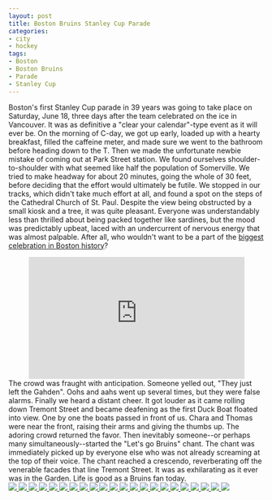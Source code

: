 ```yaml
---
layout: post
title: Boston Bruins Stanley Cup Parade
categories:
- city
- hockey
tags:
- Boston
- Boston Bruins
- Parade
- Stanley Cup
---
```

Boston's first Stanley Cup parade in 39 years was going to take place on Saturday, June 18, three days after the team celebrated on the ice in Vancouver. It was as definitive a "clear your calendar"-type event as it will ever be. On the morning of C-day, we got up early, loaded up with a hearty breakfast, filled the caffeine meter, and made sure we went to the bathroom before heading down to the T. Then we made the unfortunate newbie mistake of coming out at Park Street station. We found ourselves shoulder-to-shoulder with what seemed like half the population of Somerville. We tried to make headway for about 20 minutes, going the whole of 30 feet, before deciding that the effort would ultimately be futile. We stopped in our tracks, which didn't take much effort at all, and found a spot on the steps of the Cathedral Church of St. Paul. Despite the view being obstructed by a small kiosk and a tree, it was quite pleasant. Everyone was understandably less than thrilled about being packed together like sardines, but the mood was predictably upbeat, laced with an undercurrent of nervous energy that was almost palpable. After all, who wouldn't want to be a part of the [biggest celebration in Boston history](http://www.nesn.com/2011/06/crowd-for-bruins-stanley-cup-parade-is-largest-ever-for-championship-celebration-in-boston.html)?
<div style="text-align: center;"><iframe src="http://maps.google.com/maps?ie=UTF8&amp;q=united+episcopal+church&amp;fb=1&amp;gl=us&amp;sll=42.363269,-71.068454&amp;sspn=0.03098,0.042186&amp;st=115664277548083516147&amp;rq=1&amp;ev=zi&amp;split=1&amp;radius=1.29&amp;hq=united+episcopal+church&amp;hnear=&amp;layer=c&amp;cbll=42.355928,-71.062606&amp;panoid=9zi0PLtD0_-Z6_cl6LOHUg&amp;cbp=13,131.06,,0,-5.68&amp;source=embed&amp;t=h&amp;ll=42.355928,-71.062606&amp;spn=0,0.036478&amp;z=14&amp;output=svembed" frameborder="0" marginwidth="0" marginheight="0" scrolling="no" width="425" height="240"></iframe>
</div>
The crowd was fraught with anticipation. Someone yelled out, "They just left the Gahden". Oohs and aahs went up several times, but they were false alarms. Finally we heard a distant cheer. It got louder as it came rolling down Tremont Street and became deafening as the first Duck Boat floated into view. One by one the boats passed in front of us. Chara and Thomas were near the front, raising their arms and giving the thumbs up. The adoring crowd returned the favor. Then inevitably someone--or perhaps many simultaneously--started the "Let's go Bruins" chant. The chant was immediately picked up by everyone else who was not already screaming at the top of their voice. The chant reached a crescendo, reverberating off the venerable facades that line Tremont Street. It was as exhilarating as it ever was in the Garden. Life is good as a Bruins fan today.

<!-- Darkbox -->
<div class="darkbox">
<a href="https://dl.dropboxusercontent.com/u/52804626/stanley-cup-2011/dsc_0027.jpg" data-darkbox="stanley-cup-2011">
  <img src="https://dl.dropboxusercontent.com/u/52804626/stanley-cup-2011/thumbs/dsc_0027.jpg" />
</a>
<a href="https://dl.dropboxusercontent.com/u/52804626/stanley-cup-2011/dsc_0193.jpg" data-darkbox="stanley-cup-2011">
  <img src="https://dl.dropboxusercontent.com/u/52804626/stanley-cup-2011/thumbs/dsc_0193.jpg" />
</a>
<a href="https://dl.dropboxusercontent.com/u/52804626/stanley-cup-2011/dsc_0208.jpg" data-darkbox="stanley-cup-2011">
  <img src="https://dl.dropboxusercontent.com/u/52804626/stanley-cup-2011/thumbs/dsc_0208.jpg" />
</a>
<a href="https://dl.dropboxusercontent.com/u/52804626/stanley-cup-2011/dsc_0217.jpg" data-darkbox="stanley-cup-2011">
  <img src="https://dl.dropboxusercontent.com/u/52804626/stanley-cup-2011/thumbs/dsc_0217.jpg" />
</a>
<a href="https://dl.dropboxusercontent.com/u/52804626/stanley-cup-2011/dsc_0218.jpg" data-darkbox="stanley-cup-2011">
  <img src="https://dl.dropboxusercontent.com/u/52804626/stanley-cup-2011/thumbs/dsc_0218.jpg" />
</a>
<a href="https://dl.dropboxusercontent.com/u/52804626/stanley-cup-2011/dsc_0223.jpg" data-darkbox="stanley-cup-2011">
  <img src="https://dl.dropboxusercontent.com/u/52804626/stanley-cup-2011/thumbs/dsc_0223.jpg" />
</a>
<a href="https://dl.dropboxusercontent.com/u/52804626/stanley-cup-2011/dsc_0245.jpg" data-darkbox="stanley-cup-2011">
  <img src="https://dl.dropboxusercontent.com/u/52804626/stanley-cup-2011/thumbs/dsc_0245.jpg" />
</a>
<a href="https://dl.dropboxusercontent.com/u/52804626/stanley-cup-2011/dsc_0247.jpg" data-darkbox="stanley-cup-2011">
  <img src="https://dl.dropboxusercontent.com/u/52804626/stanley-cup-2011/thumbs/dsc_0247.jpg" />
</a>
<a href="https://dl.dropboxusercontent.com/u/52804626/stanley-cup-2011/dsc_0264.jpg" data-darkbox="stanley-cup-2011">
  <img src="https://dl.dropboxusercontent.com/u/52804626/stanley-cup-2011/thumbs/dsc_0264.jpg" />
</a>
<a href="https://dl.dropboxusercontent.com/u/52804626/stanley-cup-2011/dsc_0271.jpg" data-darkbox="stanley-cup-2011">
  <img src="https://dl.dropboxusercontent.com/u/52804626/stanley-cup-2011/thumbs/dsc_0271.jpg" />
</a>
<a href="https://dl.dropboxusercontent.com/u/52804626/stanley-cup-2011/dsc_0301.jpg" data-darkbox="stanley-cup-2011">
  <img src="https://dl.dropboxusercontent.com/u/52804626/stanley-cup-2011/thumbs/dsc_0301.jpg" />
</a>
<a href="https://dl.dropboxusercontent.com/u/52804626/stanley-cup-2011/dsc_0307.jpg" data-darkbox="stanley-cup-2011">
  <img src="https://dl.dropboxusercontent.com/u/52804626/stanley-cup-2011/thumbs/dsc_0307.jpg" />
</a>
<a href="https://dl.dropboxusercontent.com/u/52804626/stanley-cup-2011/dsc_0317.jpg" data-darkbox="stanley-cup-2011">
  <img src="https://dl.dropboxusercontent.com/u/52804626/stanley-cup-2011/thumbs/dsc_0317.jpg" />
</a>
<a href="https://dl.dropboxusercontent.com/u/52804626/stanley-cup-2011/dsc_0318.jpg" data-darkbox="stanley-cup-2011">
  <img src="https://dl.dropboxusercontent.com/u/52804626/stanley-cup-2011/thumbs/dsc_0318.jpg" />
</a>
<a href="https://dl.dropboxusercontent.com/u/52804626/stanley-cup-2011/dsc_0333.jpg" data-darkbox="stanley-cup-2011">
  <img src="https://dl.dropboxusercontent.com/u/52804626/stanley-cup-2011/thumbs/dsc_0333.jpg" />
</a>
<a href="https://dl.dropboxusercontent.com/u/52804626/stanley-cup-2011/dsc_0352.jpg" data-darkbox="stanley-cup-2011">
  <img src="https://dl.dropboxusercontent.com/u/52804626/stanley-cup-2011/thumbs/dsc_0352.jpg" />
</a>
<a href="https://dl.dropboxusercontent.com/u/52804626/stanley-cup-2011/dsc_0364.jpg" data-darkbox="stanley-cup-2011">
  <img src="https://dl.dropboxusercontent.com/u/52804626/stanley-cup-2011/thumbs/dsc_0364.jpg" />
</a>
<a href="https://dl.dropboxusercontent.com/u/52804626/stanley-cup-2011/dsc_0369.jpg" data-darkbox="stanley-cup-2011">
  <img src="https://dl.dropboxusercontent.com/u/52804626/stanley-cup-2011/thumbs/dsc_0369.jpg" />
</a>
<a href="https://dl.dropboxusercontent.com/u/52804626/stanley-cup-2011/dsc_0373.jpg" data-darkbox="stanley-cup-2011">
  <img src="https://dl.dropboxusercontent.com/u/52804626/stanley-cup-2011/thumbs/dsc_0373.jpg" />
</a>
<a href="https://dl.dropboxusercontent.com/u/52804626/stanley-cup-2011/dsc_0379.jpg" data-darkbox="stanley-cup-2011">
  <img src="https://dl.dropboxusercontent.com/u/52804626/stanley-cup-2011/thumbs/dsc_0379.jpg" />
</a>
<a href="https://dl.dropboxusercontent.com/u/52804626/stanley-cup-2011/dsc_0382.jpg" data-darkbox="stanley-cup-2011">
  <img src="https://dl.dropboxusercontent.com/u/52804626/stanley-cup-2011/thumbs/dsc_0382.jpg" />
</a>
<a href="https://dl.dropboxusercontent.com/u/52804626/stanley-cup-2011/dsc_0394.jpg" data-darkbox="stanley-cup-2011">
  <img src="https://dl.dropboxusercontent.com/u/52804626/stanley-cup-2011/thumbs/dsc_0394.jpg" />
</a>

</div>
<!-- End darkbox -->